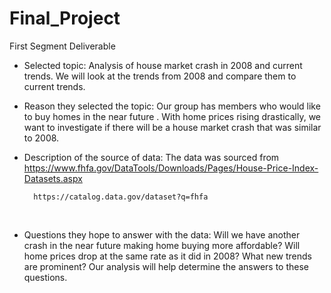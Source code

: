# Final_Project
First Segment Deliverable 
<!--Project Overview: This info should be in the README.md -->
* Selected topic: Analysis of house market crash in 2008 and current trends. We will look at the trends from 2008 and compare them to current trends. <br>
* Reason they selected the topic: Our group has members who would like to buy homes in the near future . With  home prices rising drastically, we want to investigate if there will be a house market crash that was similar to 2008. <br>
* Description of the source of data: The data was sourced from      https://www.fhfa.gov/DataTools/Downloads/Pages/House-Price-Index-Datasets.aspx

        https://catalog.data.gov/dataset?q=fhfa

  <br>
* Questions they hope to answer with the data: Will we have another crash in the near future making home buying more affordable? Will home prices drop at the same rate as it did in 2008? What new trends are prominent? Our analysis will help determine the answers to these questions.  
